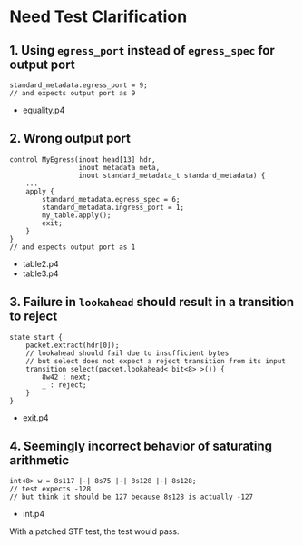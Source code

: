# Need Test Clarification

## 1. Using `egress_port` instead of `egress_spec` for output port

```p4
standard_metadata.egress_port = 9;
// and expects output port as 9
```

* equality.p4

## 2. Wrong output port

```p4
control MyEgress(inout head[13] hdr,
                 inout metadata meta,
                 inout standard_metadata_t standard_metadata) {
    ...
    apply {
        standard_metadata.egress_spec = 6;
        standard_metadata.ingress_port = 1;
        my_table.apply();
        exit;
    }
}
// and expects output port as 1
```

* table2.p4
* table3.p4

## 3. Failure in `lookahead` should result in a transition to reject

```p4
state start {
    packet.extract(hdr[0]);
    // lookahead should fail due to insufficient bytes
    // but select does not expect a reject transition from its input
    transition select(packet.lookahead< bit<8> >()) {
        8w42 : next;
        _ : reject;
    }
}
```

* exit.p4

## 4. Seemingly incorrect behavior of saturating arithmetic

```p4
int<8> w = 8s117 |-| 8s75 |-| 8s128 |-| 8s128;
// test expects -128
// but think it should be 127 because 8s128 is actually -127
```

* int.p4

With a patched STF test, the test would pass.
